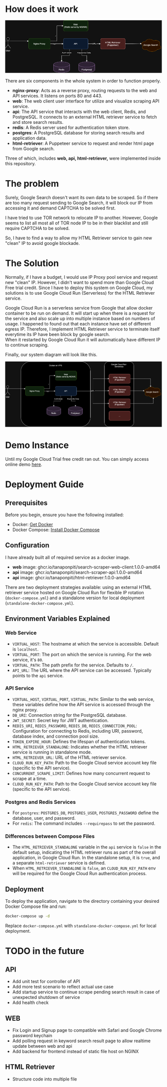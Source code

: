# How does it work
![components.png](asset%2Fcomponents.png)

There are six components in the whole system in order to function properly.
- **nginx-proxy**: Acts as a reverse proxy, routing requests to the web and API services. It listens on ports 80 and 443.
- **web**: The web client user interface for utilize and visualize scraping API service.
- **api**: The API service that interacts with the web client, Redis, and PostgreSQL. It connects to an external HTML retriever service to fetch and store search results.
- **redis**: A Redis server used for authentication token store.
- **postgres**: A PostgreSQL database for storing search results and application data.
- **html-retriever**: A Puppeteer service to request and render html page from Google search.

Three of which, includes **web, api, html-retriever,** were implemented inside this repository.

# The problem

Surely, Google Search doesn't want its own data to be scraped. So if there are too many request sending to Google Search, 
it will block our IP from accessing it and demand CAPTCHA to be solved first.

I have tried to use TOR network to relocate IP to another. However, Google seems to list all most all of TOR node IP to be in their blacklist and still require CAPTCHA to be solved.

So, I have to find a way to allow my HTML Retriever service to gain new "clean" IP to avoid google blockade.

# The Solution

Normally, if I have a budget, I would use IP Proxy pool service and request new "clean" IP. However, I didn't want to spend more than Google Cloud Free trial credit.
Since I have to deploy this system on Google Cloud, my solutions is to use Google Cloud Run (Serverless) for the HTML Retriever service.

Google Cloud Run is a serverless service from Google that allow docker container to be run on demand.
It will start up when there is a request for the service and also scale up into multiple instance based on numbers of usage.
I happened to found out that each instance have set of different egress IP.
Therefore, I implement HTML Retriever service to terminate itself everytime its IP have been block by google search.     
When it restarted by Google Cloud Run it will automatically have different IP to continue scraping. 

Finally, our system diagram will look like this.

![deployment.png](asset%2Fdeployment.png)

# Demo Instance
Until my Google Cloud Trial free credit ran out.
You can simply access online demo [here](https://search.perthpiti.me/).

# Deployment Guide

## Prerequisites

Before you begin, ensure you have the following installed:

- Docker: [Get Docker](https://docs.docker.com/get-docker/)
- Docker Compose: [Install Docker Compose](https://docs.docker.com/compose/install/)

## Configuration

I have already built all of required service as a docker image.

- **web** image: ghcr.io/tanaponpiti/search-scraper-web-client:1.0.0-amd64
- **api** image: ghcr.io/tanaponpiti/search-scraper-api:1.0.0-amd64
- **api** image: ghcr.io/tanaponpiti/html-retriever:1.0.0-amd64

There are two deployment strategies available: using an external HTML retriever service hosted on Google Cloud Run for flexible IP rotation (`docker-compose.yml`) and a standalone version for local deployment (`standalone-docker-compose.yml`).

## Environment Variables Explained
### Web Service
- `VIRTUAL_HOST`: The hostname at which the service is accessible. Default is `localhost`.
- `VIRTUAL_PORT`: The port on which the service is running. For the web service, it's `80`.
- `VIRTUAL_PATH`: The path prefix for the service. Defaults to `/`.
- `API_URL`: The URL where the API service can be accessed. Typically points to the `api` service.

### API Service
- `VIRTUAL_HOST`, `VIRTUAL_PORT`, `VIRTUAL_PATH`: Similar to the web service, these variables define how the API service is accessed through the nginx proxy.
- `DB_URI`: Connection string for the PostgreSQL database.
- `JWT_SECRET`: Secret key for JWT authentication.
- `REDIS_URI`, `REDIS_PASSWORD`, `REDIS_DB`, `REDIS_CONNECTION_POOL`: Configuration for connecting to Redis, including URI, password, database index, and connection pool size.
- `TOKEN_EXPIRE_HOUR`: Defines the lifespan of authentication tokens.
- `HTML_RETRIEVER_STANDALONE`: Indicates whether the HTML retriever service is running in standalone mode.
- `HTML_RETRIEVER_URL`: URL of the HTML retriever service.
- `CLOUD_RUN_KEY_PATH`: Path to the Google Cloud service account key file (specific to the API service).
- `CONCURRENT_SCRAPE_LIMIT`: Defines how many concurrent request to scrape at a time.
- `CLOUD_RUN_KEY_PATH`: Path to the Google Cloud service account key file (specific to the API service).

### Postgres and Redis Services
- For `postgres`: `POSTGRES_DB`, `POSTGRES_USER`, `POSTGRES_PASSWORD` define the database, user, and password.
- For `redis`: The command includes `--requirepass` to set the password.

### Differences between Compose Files
- The `HTML_RETRIEVER_STANDALONE` variable in the `api` service is `false` in the default setup, indicating the HTML retriever runs as part of the overall application, in Google Cloud Run. In the standalone setup, it is `true`, and a separate `html-retriever` service is defined.
- When `HTML_RETRIEVER_STANDALONE` is `false`, an `CLOUD_RUN_KEY_PATH` env will be required for the Google Cloud Run authentication process.

## Deployment

To deploy the application, navigate to the directory containing your desired Docker Compose file and run:

```bash
docker-compose up -d
```

Replace `docker-compose.yml` with `standalone-docker-compose.yml` for local deployment.


# TODO in the future
## API
- Add unit test for controller of API
- Add more test scenario to reflect actual use case
- Add startup service to continue scrape pending search result in case of unexpected shutdown of service
- Add health check
## WEB
- Fix Login and Signup page to compatible with Safari and Google Chrome password keychain
- Add polling request in keyword search result page to allow realtime update between web and api
- Add backend for frontend instead of static file host on NGINX
## HTML Retriever
- Structure code into multiple file